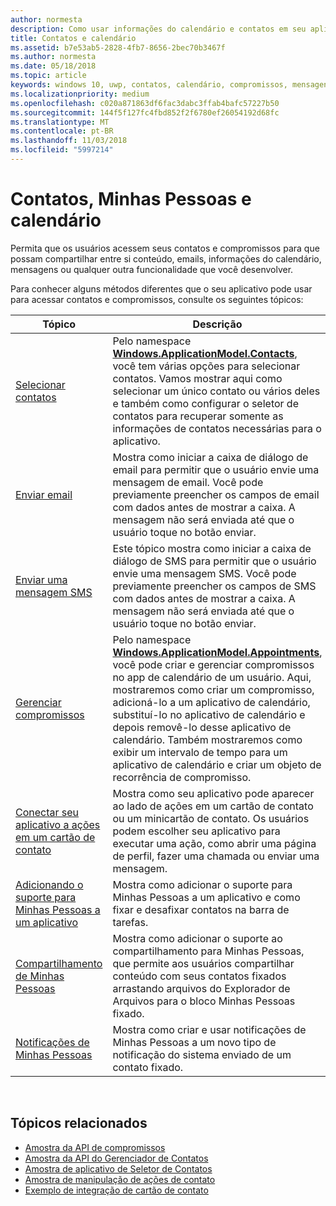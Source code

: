 ```yaml
---
author: normesta
description: Como usar informações do calendário e contatos em seu aplicativo UWP.
title: Contatos e calendário
ms.assetid: b7e53ab5-2828-4fb7-8656-2bec70b3467f
ms.author: normesta
ms.date: 05/18/2018
ms.topic: article
keywords: windows 10, uwp, contatos, calendário, compromissos, mensagens de email
ms.localizationpriority: medium
ms.openlocfilehash: c020a871863df6fac3dabc3ffab4bafc57227b50
ms.sourcegitcommit: 144f5f127fc4fbd852f2f6780ef26054192d68fc
ms.translationtype: MT
ms.contentlocale: pt-BR
ms.lasthandoff: 11/03/2018
ms.locfileid: "5997214"
---
```

# <a name="contacts-my-people-and-calendar"></a>Contatos, Minhas Pessoas e calendário


Permita que os usuários acessem seus contatos e compromissos para que possam compartilhar entre si conteúdo, emails, informações do calendário, mensagens ou qualquer outra funcionalidade que você desenvolver.

Para conhecer alguns métodos diferentes que o seu aplicativo pode usar para acessar contatos e compromissos, consulte os seguintes tópicos:

| Tópico | Descrição |
|-------|-------------|
| [Selecionar contatos](selecting-contacts.md) | Pelo namespace [<strong>Windows.ApplicationModel.Contacts</strong>](https://msdn.microsoft.com/library/windows/apps/BR225002), você tem várias opções para selecionar contatos. Vamos mostrar aqui como selecionar um único contato ou vários deles e também como configurar o seletor de contatos para recuperar somente as informações de contatos necessárias para o aplicativo. |
| [Enviar email](sending-email.md) | Mostra como iniciar a caixa de diálogo de email para permitir que o usuário envie uma mensagem de email. Você pode previamente preencher os campos de email com dados antes de mostrar a caixa. A mensagem não será enviada até que o usuário toque no botão enviar. |
| [Enviar uma mensagem SMS](sending-an-sms-message.md) | Este tópico mostra como iniciar a caixa de diálogo de SMS para permitir que o usuário envie uma mensagem SMS. Você pode previamente preencher os campos de SMS com dados antes de mostrar a caixa. A mensagem não será enviada até que o usuário toque no botão enviar. |
| [Gerenciar compromissos](managing-appointments.md) | Pelo namespace [<strong>Windows.ApplicationModel.Appointments</strong>](https://msdn.microsoft.com/library/windows/apps/Dn263359), você pode criar e gerenciar compromissos no app de calendário de um usuário. Aqui, mostraremos como criar um compromisso, adicioná-lo a um aplicativo de calendário, substituí-lo no aplicativo de calendário e depois removê-lo desse aplicativo de calendário. Também mostraremos como exibir um intervalo de tempo para um aplicativo de calendário e criar um objeto de recorrência de compromisso. |
| [Conectar seu aplicativo a ações em um cartão de contato](integrating-with-contacts.md) | Mostra como seu aplicativo pode aparecer ao lado de ações em um cartão de contato ou um minicartão de contato. Os usuários podem escolher seu aplicativo para executar uma ação, como abrir uma página de perfil, fazer uma chamada ou enviar uma mensagem. |
| [Adicionando o suporte para Minhas Pessoas a um aplicativo](my-people-support.md) | Mostra como adicionar o suporte para Minhas Pessoas a um aplicativo e como fixar e desafixar contatos na barra de tarefas. |
| [Compartilhamento de Minhas Pessoas](my-people-sharing.md) | Mostra como adicionar o suporte ao compartilhamento para Minhas Pessoas, que permite aos usuários compartilhar conteúdo com seus contatos fixados arrastando arquivos do Explorador de Arquivos para o bloco Minhas Pessoas fixado. |
| [Notificações de Minhas Pessoas](my-people-notifications.md) | Mostra como criar e usar notificações de Minhas Pessoas a um novo tipo de notificação do sistema enviado de um contato fixado. |

 

## <a name="related-topics"></a>Tópicos relacionados

* [Amostra da API de compromissos](http://go.microsoft.com/fwlink/p/?linkid=309836)
* [Amostra da API do Gerenciador de Contatos](http://go.microsoft.com/fwlink/p/?LinkID=310079)
* [Amostra de aplicativo de Seletor de Contatos](http://go.microsoft.com/fwlink/p/?linkid=231575)
* [Amostra de manipulação de ações de contato](http://go.microsoft.com/fwlink/p/?LinkID=320151)
* [Exemplo de integração de cartão de contato](https://github.com/Microsoft/Windows-universal-samples/tree/master/Samples/ContactCardIntegration)
